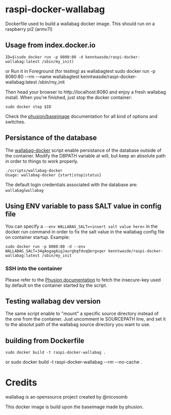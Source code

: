 # raspi-docker-wallabag

Dockerfile used to build a wallabag docker image.
This should run on a raspberry pi2 (armv7l)

## Usage from index.docker.io

    ID=$(sudo docker run -p 8080:80 -d kenntwasde/raspi-docker-wallabag:latest /sbin/my_init)
or
    Run it in Foreground (for testing) as wallabagtest
    sudo docker run -p 8080:80 --rm --name wallabagtest kenntwasde/raspi-docker-wallabag:latest /sbin/my_init

Then head your browser to http://localhost:8080 and enjoy a fresh wallabag install. When you're finished, just stop the docker container:

    sudo docker stop $ID

Check the [phusion/baseimage](https://github.com/phusion/baseimage-docker) documentation for all kind of options and switches.

## Persistance of the database

The [wallabag-docker](scripts/wallabag-docker) script enable persistance of the database outside of the container.
Modify the DBPATH variable at will, but keep an absolute path in order to things to work properly.

    ./scripts/wallabag-docker
    Usage: wallabag-docker {start|stop|status}
    
The default login credentials associated with the database are: `wallabag`/`wallabag`

## Using ENV variable to pass SALT value in config file

You can specify a `--env WALLABAG_SALT=<insert salt value here>` in the docker run command in order to fix the salt value in the wallabag config file on container startup.
Example:

    sudo docker run -p 8080:80 -d --env WALLABAG_SALT=34gAogagAigJaurgbqfdvqQergvqer kenntwasde/raspi-docker-wallabag:latest /sbin/my_init

### SSH into the container

Please refer to the [Phusion documentation](https://github.com/phusion/baseimage-docker#login) to fetch the insecure-key used by default on the container started by the script.

## Testing wallabag dev version

The same script enable to "mount" a specific source directory instead of the one from the container.
Just uncomment le SOURCEPATH line, and set it to the absolut path of the wallabag source directory you want to use.

## building from Dockerfile

    sudo docker build -t raspi-docker-wallabag .
or
    sudo docker build -t raspi-docker-wallabag --rm --no-cache .

# Credits

wallabag is an opensource project created by @nicosomb

This docker image is build upon the baseimage made by phusion.
